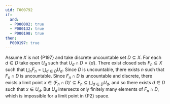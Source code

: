 ```yaml
---
uid: T000792
if:
  and:
  - P000002: true
  - P000132: true
  - P000198: true
then:
  P000197: true
---
```


Assume $X$ is not {P197} and take discrete uncountable set $D\subseteq X$. For each $d\in D$ take open $U_d$ such that $U_d\cap D = \{d\}$. 
There exist closed sets $F_n\subseteq X$ such that $\bigcup_n F_n = \bigcup_{d\in D} U_d$. Since $D$ is uncountable, there exists $n$ such that $F_n\cap D$ is uncountable. Since $F_n\cap D$ is uncountable and discrete, there exists a limit point $x\in (F_n\cap D)' \subseteq F_n\subseteq \bigcup_{d\in D} U_d$, and so there exists $d\in D$ such that $x\in U_d$. But $U_d$ intersects only finitely many elements of $F_n\cap D$, which is impossible for a limit point in {P2} space.
